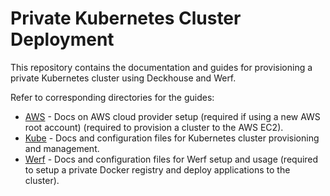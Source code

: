 # Private Kubernetes Cluster Deployment

This repository contains the documentation and guides for provisioning a private Kubernetes cluster using Deckhouse and Werf.

Refer to corresponding directories for the guides:

* [AWS](aws/README.md) - Docs on AWS cloud provider setup (required if using a new AWS root account) (required to provision a cluster to the AWS EC2).
* [Kube](kube/README.md) - Docs and configuration files for Kubernetes cluster provisioning and management.
* [Werf](werf/README.md) - Docs and configuration files for Werf setup and usage (required to setup a private Docker registry and deploy applications
  to the cluster).
